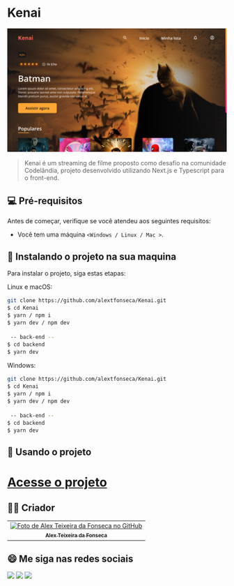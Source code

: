 # Kenai

<img src="./public/images/kenai.png" alt="foto do projeto">

> Kenai é um streaming de filme proposto como desafio na comunidade Codelândia, projeto desenvolvido utilizando Next.js e Typescript para o front-end.

## 💻 Pré-requisitos

Antes de começar, verifique se você atendeu aos seguintes requisitos:

- Você tem uma máquina `<Windows / Linux / Mac >`.

## 🚀 Instalando o projeto na sua maquina

Para instalar o projeto, siga estas etapas:

Linux e macOS:

```bash
git clone https://github.com/alextfonseca/Kenai.git
$ cd Kenai
$ yarn / npm i
$ yarn dev / npm dev

 -- back-end --
$ cd backend
$ yarn dev
```

Windows:

```bash
git clone https://github.com/alextfonseca/Kenai.git
$ cd Kenai
$ yarn / npm i
$ yarn dev / npm dev

 -- back-end --
$ cd backend
$ yarn dev
```
## 🧾 Usando o projeto

# <a href="https://kenai-mu.vercel.app/">Acesse o projeto</a>

## 🧑‍💻 Criador

<table>
  <tr>
    <td align="center">
      <a href="https://github.com/alextfonseca">
        <img src="https://github.com/alextfonseca.png" width="100px;" alt="Foto de Alex Teixeira da Fonseca no GitHub"/><br>
        <sub>
          <b>Alex Teixeira da Fonseca</b>
        </sub>
      </a>
    </td>
  </tr>
</table>

## 😄 Me siga nas redes sociais<br>

<p align="left">

  <a href="https://www.linkedin.com/in/alex-teixeira-da-fonseca-5a99931a2/" alt="Linkedin">
  <img src="https://img.shields.io/badge/-Linkedin-0e76a8?style=flat-square&logo=Linkedin&logoColor=white&link=LINK-DO-SEU-LINKEDIN" /></a>

  <a href="https://wa.me/+5511976184659?text=Olá%20Alex" alt="WhatsApp">
  <img src="https://img.shields.io/badge/-WhatsApp-25d366?style=flat-square&labelColor=25d366&logo=whatsapp&logoColor=white&link=API-DO-SEU-WHATSAPP"/></a>

  <a href="https://www.instagram.com/devalextf/?hl=pt-br" alt="Instagram">
  <img src="https://img.shields.io/badge/-Instagram-DF0174?style=flat-square&labelColor=DF0174&logo=instagram&logoColor=white&link=LINK-DO-SEU-INSTAGRAM"/></a>
</p>
